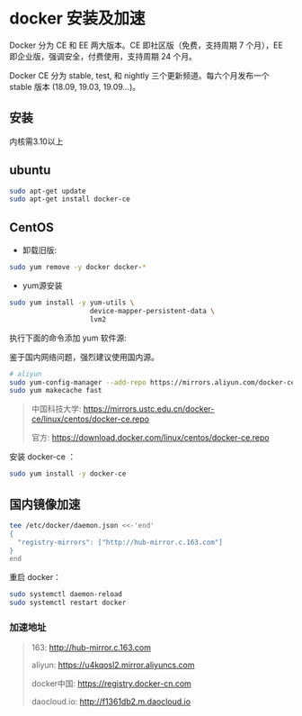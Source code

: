 # docker 安装及加速

Docker 分为 CE 和 EE 两大版本。CE 即社区版（免费，支持周期 7 个月），EE 即企业版，强调安全，付费使用，支持周期 24 个月。

Docker CE 分为 stable, test, 和 nightly 三个更新频道。每六个月发布一个 stable 版本 (18.09, 19.03, 19.09...)。

## 安装

内核需3.10以上

## ubuntu

```bash
sudo apt-get update
sudo apt-get install docker-ce
```

## CentOS

- 卸载旧版:

```bash
sudo yum remove -y docker docker-*
```

- yum源安装

```bash
sudo yum install -y yum-utils \
                    device-mapper-persistent-data \
                    lvm2
```

执行下面的命令添加 yum 软件源:

鉴于国内网络问题，强烈建议使用国内源。

```bash
# aliyun
sudo yum-config-manager --add-repo https://mirrors.aliyun.com/docker-ce/linux/centos/docker-ce.repo
sudo yum makecache fast
```

> 中国科技大学: <https://mirrors.ustc.edu.cn/docker-ce/linux/centos/docker-ce.repo>
>
> 官方: <https://download.docker.com/linux/centos/docker-ce.repo>

安装 docker-ce ：

```bash
sudo yum install -y docker-ce
```

## 国内镜像加速

```bash
tee /etc/docker/daemon.json <<-'end'
{
  "registry-mirrors": ["http://hub-mirror.c.163.com"]
}
end
```

重启 docker：

```bash
sudo systemctl daemon-reload
sudo systemctl restart docker
```

### 加速地址

> 163: <http://hub-mirror.c.163.com>
>
> aliyun: <https://u4kqosl2.mirror.aliyuncs.com>
>
> docker中国: <https://registry.docker-cn.com>
>
> daocloud.io: <http://f1361db2.m.daocloud.io>

